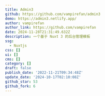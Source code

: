 ```yaml
---
title: Admin3
github: https://github.com/vampirefan/admin3
demo: https://admin3.netlify.app/
author: vampirefan
author_link: https://github.com/vampirefan
date: 2024-11-28T21:31:49.632Z
description: 一个基于 Nuxt 3 的后台管理模板
ssg:
  - Nuxtjs
css: []
ui: []
cms: []
category: []
draft: false
publish_date: '2022-11-21T09:34:48Z'
update_date: '2024-10-17T02:10:08Z'
github_star: 53
github_fork: 6
---
```

